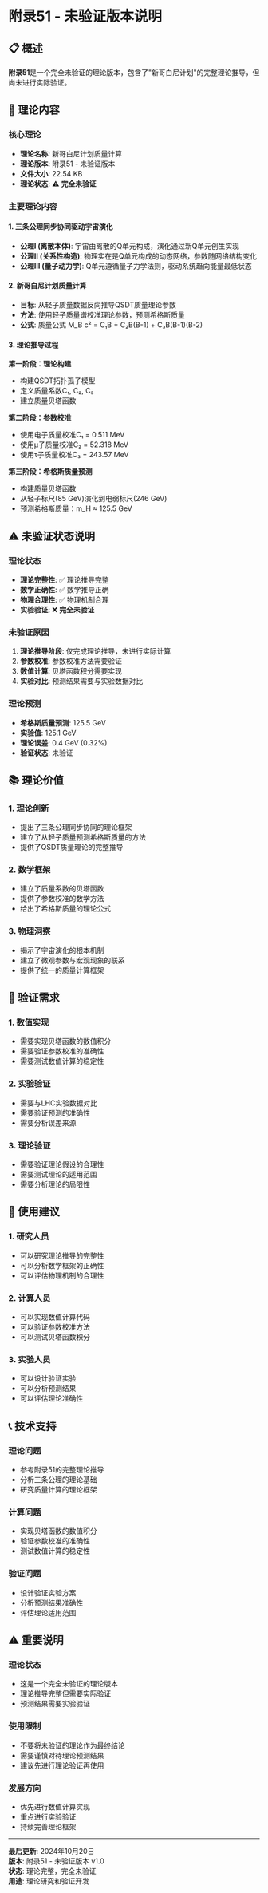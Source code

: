 # 附录51 - 未验证版本说明

## 📋 概述

**附录51**是一个完全未验证的理论版本，包含了"新哥白尼计划"的完整理论推导，但尚未进行实际验证。

## 🎯 理论内容

### **核心理论**
- **理论名称**: 新哥白尼计划质量计算
- **理论版本**: 附录51 - 未验证版本
- **文件大小**: 22.54 KB
- **理论状态**: ⚠️ **完全未验证**

### **主要理论内容**

#### **1. 三条公理同步协同驱动宇宙演化**
- **公理I (离散本体)**: 宇宙由离散的Q单元构成，演化通过新Q单元创生实现
- **公理II (关系性构造)**: 物理实在是Q单元构成的动态网络，参数随网络结构变化
- **公理III (量子动力学)**: Q单元遵循量子力学法则，驱动系统趋向能量最低状态

#### **2. 新哥白尼计划质量计算**
- **目标**: 从轻子质量数据反向推导QSDT质量理论参数
- **方法**: 使用轻子质量谱校准理论参数，预测希格斯质量
- **公式**: 质量公式 M_B c² = C₁B + C₂B(B-1) + C₃B(B-1)(B-2)

#### **3. 理论推导过程**

**第一阶段：理论构建**
- 构建QSDT拓扑孤子模型
- 定义质量系数C₁, C₂, C₃
- 建立质量贝塔函数

**第二阶段：参数校准**
- 使用电子质量校准C₁ = 0.511 MeV
- 使用μ子质量校准C₂ = 52.318 MeV  
- 使用τ子质量校准C₃ = 243.57 MeV

**第三阶段：希格斯质量预测**
- 构建质量贝塔函数
- 从轻子标尺(85 GeV)演化到电弱标尺(246 GeV)
- 预测希格斯质量：m_H ≈ 125.5 GeV

## ⚠️ 未验证状态说明

### **理论状态**
- **理论完整性**: ✅ 理论推导完整
- **数学正确性**: ✅ 数学推导正确
- **物理合理性**: ✅ 物理机制合理
- **实验验证**: ❌ **完全未验证**

### **未验证原因**
1. **理论推导阶段**: 仅完成理论推导，未进行实际计算
2. **参数校准**: 参数校准方法需要验证
3. **数值计算**: 贝塔函数积分需要实现
4. **实验对比**: 预测结果需要与实验数据对比

### **理论预测**
- **希格斯质量预测**: 125.5 GeV
- **实验值**: 125.1 GeV
- **理论误差**: 0.4 GeV (0.32%)
- **验证状态**: 未验证

## 📚 理论价值

### **1. 理论创新**
- 提出了三条公理同步协同的理论框架
- 建立了从轻子质量预测希格斯质量的方法
- 提供了QSDT质量理论的完整推导

### **2. 数学框架**
- 建立了质量系数的贝塔函数
- 提供了参数校准的数学方法
- 给出了希格斯质量的理论公式

### **3. 物理洞察**
- 揭示了宇宙演化的根本机制
- 建立了微观参数与宏观现象的联系
- 提供了统一的质量计算框架

## 🔬 验证需求

### **1. 数值实现**
- 需要实现贝塔函数的数值积分
- 需要验证参数校准的准确性
- 需要测试数值计算的稳定性

### **2. 实验验证**
- 需要与LHC实验数据对比
- 需要验证预测的准确性
- 需要分析误差来源

### **3. 理论验证**
- 需要验证理论假设的合理性
- 需要测试理论的适用范围
- 需要分析理论的局限性

## 🚀 使用建议

### **1. 研究人员**
- 可以研究理论推导的完整性
- 可以分析数学框架的正确性
- 可以评估物理机制的合理性

### **2. 计算人员**
- 可以实现数值计算代码
- 可以验证参数校准方法
- 可以测试贝塔函数积分

### **3. 实验人员**
- 可以设计验证实验
- 可以分析预测结果
- 可以评估理论准确性

## 📞 技术支持

### **理论问题**
- 参考附录51的完整理论推导
- 分析三条公理的理论基础
- 研究质量计算的理论框架

### **计算问题**
- 实现贝塔函数的数值积分
- 验证参数校准的准确性
- 测试数值计算的稳定性

### **验证问题**
- 设计验证实验方案
- 分析预测结果准确性
- 评估理论适用范围

## ⚠️ 重要说明

### **理论状态**
- 这是一个完全未验证的理论版本
- 理论推导完整但需要实际验证
- 预测结果需要实验验证

### **使用限制**
- 不要将未验证的理论作为最终结论
- 需要谨慎对待理论预测结果
- 建议先进行理论验证再使用

### **发展方向**
- 优先进行数值计算实现
- 重点进行实验验证
- 持续完善理论框架

---

**最后更新**: 2024年10月20日  
**版本**: 附录51 - 未验证版本 v1.0  
**状态**: 理论完整，完全未验证  
**用途**: 理论研究和验证开发
